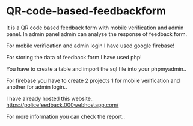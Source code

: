 # QR-code-based-feedbackform

It is a QR code based feedback form with mobile verification and admin panel.
In admin panel admin can analyse the response of feedback form.

For mobile verification and admin login I have used google firebase!


For storing the data of feedback form I have used php!


You have to create a table and import the sql file into your phpmyadmin..

For firebase you have to create 2 projects 1 for mobile verification and another for admin login..

I have already hosted this website..
https://policefeedback.000webhostapp.com/

For more information you can check the report..
